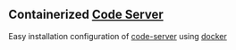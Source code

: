 ## Containerized [Code Server](https://github.com/cdr/code-server)

Easy installation configuration of [code-server](https://github.com/cdr/code-server) using [docker](https://hub.docker.com/r/rahulreghunath/code-server-clone)
